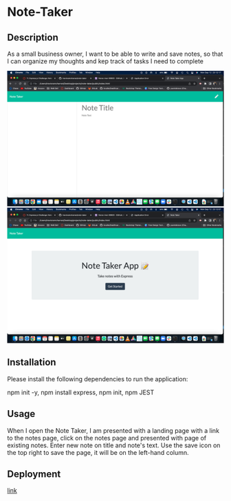 # Note-Taker

## Description
As a small business owner, I want to be able to write and save notes, so that I can organize my thoughts and kep track of tasks I need to complete

![alt text](public/assets/screenshots/Screen%20Shot%202022-09-12%20at%2011.12.17%20PM.png)
![alt text](public/assets/screenshots/Screen%20Shot%202022-09-12%20at%2011.12.08%20PM.png)

## Installation
Please install the following dependencies to run the application:

npm init -y, npm install express, npm init, npm JEST

## Usage
 When I open the Note Taker, I am presented with a landing page with a link to the notes page, click on the notes page and presented with page of existing notes. Enter new note on title and note's text. Use the save icon on the top right to save the page, it will be on the left-hand column.

 ## Deployment
 [link](https://fierce-river-99903.herokuapp.com/)